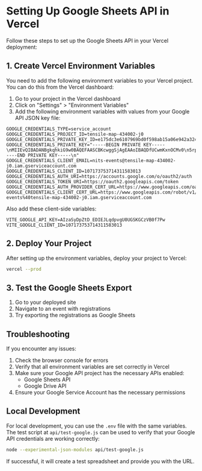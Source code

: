 # Setting Up Google Sheets API in Vercel

Follow these steps to set up the Google Sheets API in your Vercel deployment:

## 1. Create Vercel Environment Variables

You need to add the following environment variables to your Vercel project. You can do this from the Vercel dashboard:

1. Go to your project in the Vercel dashboard
2. Click on "Settings" > "Environment Variables"
3. Add the following environment variables with values from your Google API JSON key file:

```
GOOGLE_CREDENTIALS_TYPE=service_account
GOOGLE_CREDENTIALS_PROJECT_ID=tensile-map-434002-j0
GOOGLE_CREDENTIALS_PRIVATE_KEY_ID=e175dc3e6107969bd0f598ab15a06e942a324cc7
GOOGLE_CREDENTIALS_PRIVATE_KEY="-----BEGIN PRIVATE KEY-----\nMIIEvQIBADANBgkqhkiG9w0BAQEFAASCBKcwggSjAgEAAoIBAQDfUCwmKxnOCMv0\n5rpCM3sA7W0HqqL26jOEQXYk3gINV2G597pat1F7lvYheHzZWg5bzUOIpqMgNHjS\nG6wp+eawgyz/TqwuGEUBgLftf7gEj/XYEy0V1AeahcflLWwwho32ooaEKJ96kPhw\nVQrttQpHl5NBpIPhLHhoNTwBbAzVCZ5aGLnJ4eM6n8CE7mIsb7rn+pE1UTDMA25d\nNQiOuQoMqriB6HSOzau8K8EXkVEcFc4hX+vWqFFMu2M28U/oNjZo7A4qTy3FY2No\nhP/VVJZn0yyf4UXMbAFkEQN+ICbSN+3pin/1Dprg5f0t6hpB5EYD2CSmVnQgfhZq\ni2FPumJdAgMBAAECggEADoxyQ+OnoQ+w/KSSL+vwsI/HUao2nHAyU68mxkzHGh1o\n8C0JMWMjZjI17i+jr/ljrsFsYUO8pEV8NZwN7FzWlbCwxsqrrFkdGHWisKYTKWDu\nUFnMzyZAKeYGBD1LAMz+BLpz7w+XzEFo83s8OgkDFsTzmAw4IfxmtSClZyZQnl8M\ngO7744/swYYpzrPJT07kp8LMLnT1Ucu5K3cg+BhAyAgtZ6BAb0ztk98oBYGW81Pi\ne8hWP32s5Ym07o56pudxe/MLfiLjs6EJ/h/KNHk1N6QJMbT4O8MVhIBLH9ShF/Hp\n3MZri9PEhlXlERVp8MdwJlRJ0CK6GUFheuN6CP2tgQKBgQD+T/oqWzOqopTexhVq\neAo7wpfH5HcwFK5TRCXdjcVJWW9fDdjFNj2j5lHCJJ5hiVSfbC6AkL/CIgUhSNku\nlK8JsEYny3kOxUdWlV1UHU0Q00JzTK6a1v1wTGTNzgj//mHDkT3YmzpEjKQuivCx\nBa6cGObb5TxB8/kURLsgMkvO4QKBgQDgy4i8fObXmF37xndveYuxJtFVBbdM9REE\nCvOFd3m52Qw3Y50KuoMRKSs+w69+7/qdB7nNInU8sSlEu3cXRTZeQ0x/CEEdlx5z\ne5wMmE6SBUp2llxhzmZ5xhTWr+zizQVdIL3VuTQb2BRGaefSbf3tXUF/z2ZeTc6x\nRLbgdHKu/QKBgFh0YvQWksr4D8XIqixFInIUxgw9+ALePqAxpOYB6KwRkn5CZ7J4\nokn+01Muv3P3e1qUGzyWnEwe3x/robbk+ljpWg1/ZVTw41ZHT5XxNxvyDzvhYR30\nR2Sm/azjzBeWWFTYkOVlYIf1TyntI7i+3DPpKWs0uZfLD0iwe1HAjMOhAoGBAIuc\n/YSLUleucxiPL9iVNbRFtpdGoIx0XCgVoR9Qj9JkQlkYTg2+vu5mkkw9/v4oj479\noGEOOKAEK+xbPeC/BMBQre7rsn1tQOVabRXJdmrsTE4QnrnEFhMlegXIZ6iIyv8G\n+cAGcZ2lexosZmVkGORWGfsGVb7WNjwUwDvxNtUFAoGALvOPPjxkOuaFI9Vov+xm\nZbBFuTDjfx9L5Qc1Tv87W2/IbvWC2PVOf9t5Q3YRiIlw9+Z9V0dmhnGu3DGmfh9E\n42x3dNfpnj4q+NGbNWdeA/vEe6k6Fzryakhi4azwNV94HkXbQhr2OO63Mq6dcBP/\nZSi+xHDAxau4gIIitRgNXhg=\n-----END PRIVATE KEY-----\n"
GOOGLE_CREDENTIALS_CLIENT_EMAIL=nits-events@tensile-map-434002-j0.iam.gserviceaccount.com
GOOGLE_CREDENTIALS_CLIENT_ID=107173753714311583013
GOOGLE_CREDENTIALS_AUTH_URI=https://accounts.google.com/o/oauth2/auth
GOOGLE_CREDENTIALS_TOKEN_URI=https://oauth2.googleapis.com/token
GOOGLE_CREDENTIALS_AUTH_PROVIDER_CERT_URL=https://www.googleapis.com/oauth2/v1/certs
GOOGLE_CREDENTIALS_CLIENT_CERT_URL=https://www.googleapis.com/robot/v1/metadata/x509/nits-events%40tensile-map-434002-j0.iam.gserviceaccount.com
```

Also add these client-side variables:

```
VITE_GOOGLE_API_KEY=AIzaSyDpZtD_EDIEJLqdpvgU0UGSKGCzVB0f7Pw
VITE_GOOGLE_CLIENT_ID=107173753714311583013
```

## 2. Deploy Your Project

After setting up the environment variables, deploy your project to Vercel:

```bash
vercel --prod
```

## 3. Test the Google Sheets Export

1. Go to your deployed site
2. Navigate to an event with registrations
3. Try exporting the registrations as Google Sheets

## Troubleshooting

If you encounter any issues:

1. Check the browser console for errors
2. Verify that all environment variables are set correctly in Vercel
3. Make sure your Google API project has the necessary APIs enabled:
   - Google Sheets API
   - Google Drive API
4. Ensure your Google Service Account has the necessary permissions

## Local Development

For local development, you can use the `.env` file with the same variables. The test script at `api/test-google.js` can be used to verify that your Google API credentials are working correctly:

```bash
node --experimental-json-modules api/test-google.js
```

If successful, it will create a test spreadsheet and provide you with the URL.
